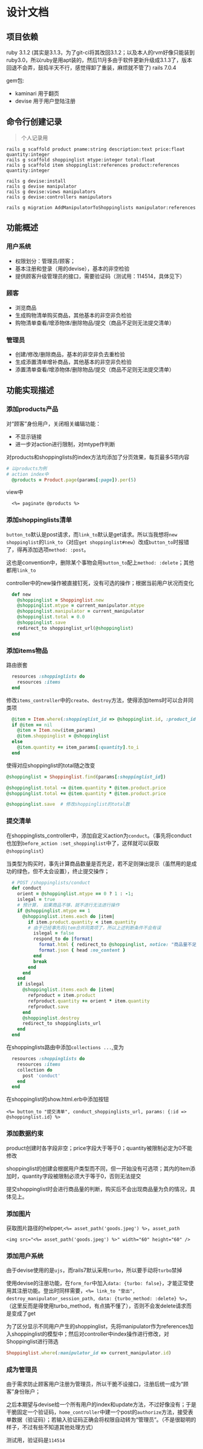 # 设计文档

## 项目依赖
ruby 3.1.2 (其实是3.1.3，为了git-ci将其改回3.1.2；以及本人的rvm好像只能装到ruby3.0，所以ruby是用apt装的，然后11月多由于软件更新升级成3.1.3了，版本回退不会弄，鼓捣半天不行，感觉得卸了重装，麻烦就不管了)
rails 7.0.4

gem包:
- kaminari 用于翻页
- devise  用于用户登陆注册

## 命令行创建记录
> 个人记录用
```
rails g scaffold product pname:string description:text price:float quantity:integer
rails g scaffold shoppinglist mtype:integer total:float
rails g scaffold item shoppinglist:references product:references quantity:integer

rails g devise:install
rails g devise manipulator
rails g devise:views manipulators
rails g devise:controllers manipulators

rails g migration AddManipulatorToShoppinglists manipulator:references
```

## 功能概述
### 用户系统
- 权限划分：管理员/顾客；
- 基本注册和登录（用的devise），基本的非空检验
- 提供顾客升级管理员的接口，需要验证码（测试用：114514，具体见下）

### 顾客
- 浏览商品
- 生成购物清单购买商品，其他基本的非空非负检验
- 购物清单查看/增添物体/删除物品/提交（商品不足则无法提交清单）

### 管理员
- 创建/修改/删除商品，基本的非空非负去重检验
- 生成添置清单增补商品，其他基本的非空非负检验
- 添置清单查看/增添物体/删除物品/提交（商品不足则无法提交清单）

## 功能实现描述
### 添加products产品
对“顾客”身份用户，关闭相关编辑功能：
- 不显示链接
- 进一步对action进行限制，对mtype作判断

对products和shoppinglists的index方法均添加了分页效果，每页最多5项内容
```ruby
# 以products为例
# action index中
  @products = Product.page(params[:page]).per(5)
```
view中
```erb
  <%= paginate @products %>
```

### 添加shoppinglists清单
`button_to`默认是post请求，而`link_to`默认是get请求。所以当我想将`new shoppinglist`的`link_to`（对应`get shoppinglist#new`）改成`button_to`时报错了，得再添加选项`method: :post`。

这也是convention中，删除某个事物会用`button_to`配上`method: :delete`；其他都用`link_to`

controller中的new操作被直接钉死，没有可选的操作；根据当前用户状况而变化
```ruby
  def new
    @shoppinglist = Shoppinglist.new
    @shoppinglist.mtype = current_manipulator.mtype
    @shoppinglist.manipulator = current_manipulator
    @shoppinglist.total = 0.0
    @shoppinglist.save
    redirect_to shoppinglist_url(@shoppinglist)
  end
```


### 添加items物品
路由嵌套
```ruby
  resources :shoppinglists do
    resources :items
  end
```

修改`items_controller`中的`create`、`destroy`方法，使得添加items时可以合并同类项
```ruby
  @item = Item.where(:shoppinglist_id => @shoppinglist.id, :product_id => item_params[:product_id]).first
  if @item == nil 
    @item = Item.new(item_params)
    @item.shoppinglist = @shoppinglist
  else 
    @item.quantity += item_params[:quantity].to_i
  end
```
使得对应shoppinglist的total随之改变
```ruby
@shoppinglist = Shoppinglist.find(params[:shoppinglist_id])

@shoppinglist.total -= @item.quantity * @item.product.price
@shoppinglist.total += @item.quantity * @item.product.price

@shoppinglist.save  # 修改shoppinglist的total数
```

### 提交清单
在shoppinglists_controller中，添加自定义action为`conduct`。（事先将conduct也加到`before_action :set_shoppinglist`中了，这样就可以获取`@shoppinglist`）

当类型为购买时，事先计算商品数量是否充足，若不足则弹出提示（虽然用的是成功的绿色，但不太会设置），终止提交操作；
```ruby
  # POST /shoppinglists/conduct
  def conduct
    orient = @shoppinglist.mtype == 0 ? 1 : -1;
    islegal = true
    # 预计算， 如果商品不够，就不进行无法进行操作
    if @shoppinglist.mtype == 1 
      @shoppinglist.items.each do |item|
        if item.product.quantity < item.quantity
        # 由于已经事先将item合并同类项了，所以上述判断条件不会有误
          islegal = false
          respond_to do |format|
            format.html { redirect_to @shoppinglist, notice: "商品量不足，无法执行购买操作" }
            format.json { head :no_content }
          end
          break
        end
      end
    end
    if islegal
      @shoppinglist.items.each do |item|
        refproduct = item.product
        refproduct.quantity += orient * item.quantity
        refproduct.save
      end
      @shoppinglist.destroy
      redirect_to shoppinglists_url
    end
  end
```


在shoppinglists路由中添加`collections ...`,变为
```ruby
  resources :shoppinglists do
    resources :items
    collection do
      post 'conduct'
    end
  end
```

在shoppinglist的show.html.erb中添加按钮
```erb
<%= button_to "提交清单", conduct_shoppinglists_url, params: {:id => @shoppinglist.id} %>
```

### 添加数据约束
product创建时各字段非空；price字段大于等于0；quantity被限制必定为0不能修改

shoppinglist的创建会根据用户类型而不同，但一开始没有可选项；其内的item添加时，quantity字段被限制必须大于等于0，否则无法提交

提交shoppinglist时会进行商品量的判断，购买后不会出现商品量为负的情况，具体见上。

### 添加图片
获取图片路径的helpper,`<%= asset_path('goods.jpeg') %>`，`asset_path`

```erb
<img src="<%= asset_path('goods.jpeg') %>" width="60" height="60" />
```

### 添加用户系统
由于devise使用的是`ujs`，而rails7默认采用`turbo`，所以要手动将`turbo`禁掉

使用devise的注册功能，在`form_for`中加入`data: {turbo: false}`，才能正常使用其注册功能。登出时同样需要，`<%= link_to "登出", destroy_manipulator_session_path, data: {turbo_method: :delete} %>`，（这里反而是得使用turbo_method，有点搞不懂了），否则不会发delete请求而是变成了get 

为了区分显示不同用户产生的shoppinglist，先将manipulator作为references加入shoppinglist的模型中；然后对controller中index操作进行修改，对Shoppinglist进行筛选
```ruby
Shoppinglist.where(:manipulator_id => current_manipulator.id)
```

### 成为管理员
由于需求防止顾客用户注册为管理员，所以干脆不设接口，注册后统一成为“顾客”身份账户；

之后本期望与devise给一个所有用户的index和update方法，不过好像没有；于是干脆固定一个验证码，`home_controller`中建一个post的`authorize`方法，接受表单数据（验证码）；若输入验证码正确会将权限自动转为“管理员”。（不是很聪明的样子，不过有些不知道其他处理方式）

测试用，验证码是`114514`
